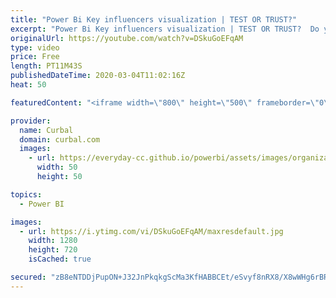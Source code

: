 ```yaml
---
title: "Power Bi Key influencers visualization | TEST OR TRUST?"
excerpt: "Power Bi Key influencers visualization | TEST OR TRUST?  Do you know how the key influencer visual works behind the scenes? What do you do with the results, you test or trust? Here are my thoughts on the topic and dont miss the SCI analogy at the end!!  Back at you, do you trust or test?  Tutorial on"
originalUrl: https://youtube.com/watch?v=DSkuGoEFqAM
type: video
price: Free
length: PT11M43S
publishedDateTime: 2020-03-04T11:02:16Z
heat: 50

featuredContent: "<iframe width=\"800\" height=\"500\" frameborder=\"0\" src=\"https://www.youtube.com/embed/DSkuGoEFqAM\" allow=\"accelerometer; autoplay; encrypted-media; gyroscope; picture-in-picture\" allowfullscreen></iframe>"

provider:
  name: Curbal
  domain: curbal.com
  images:
    - url: https://everyday-cc.github.io/powerbi/assets/images/organizations/curbal.com-50x50.jpg
      width: 50
      height: 50

topics:
  - Power BI

images:
  - url: https://i.ytimg.com/vi/DSkuGoEFqAM/maxresdefault.jpg
    width: 1280
    height: 720
    isCached: true

secured: "zB8eNTDDjPupON+J32JnPkqkgScMa3KfHABBCEt/eSvyf8nRX8/X8wWHg6rBR01PHjVY+5/YZD6wE89wlV2pczqyQmtAYZHV7f8e6CJRZUMNUKqRFGOKfiU9Iwm7Qz0UugmjqLbHQABWq///ySylcfMIu30opCKL23CDp87f0E7W+mRwdsV5K6XTVcqJNqgmWwJRLgpaP0jtguQ0SkodxD6UxU9i+QT6KUe21sVZL5KCE+FkfTX95z4V02NZQmja3NQruPlNQkDIhvUbpZBtSY+OxAVX51JyfUUXtVaKgJh/0MngPubBGtZrauiV1B7ZBIJv6NZCRGucYQJBPRlT5Qkj7i+s+t+9+pff40R/wT5v1IJegzKidBbCzJBLo++6hyXYU0FPrLHWItzpOL1Y9uLURCHbHQftFWsYuNXpPYk=;VGXSHSJ7f74u6p8+nf6bGQ=="
---
```


